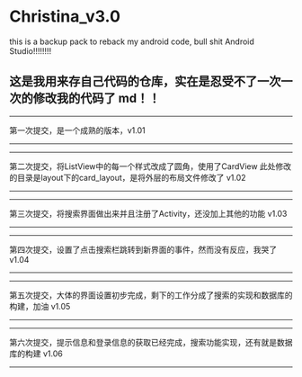 # Christina_v3.0
this is a backup pack to reback my android code, bull shit Android Studio!!!!!!!!

## 这是我用来存自己代码的仓库，实在是忍受不了一次一次的修改我的代码了 md！！

***
第一次提交，是一个成熟的版本，v1.01
***

***
第二次提交，将ListView中的每一个样式改成了圆角，使用了CardView
此处修改的目录是layout下的card_layout，是将外层的布局文件修改了
v1.02
***

***
第三次提交，将搜索界面做出来并且注册了Activity，还没加上其他的功能
v1.03
***

***
第四次提交，设置了点击搜索栏跳转到新界面的事件，然而没有反应，我哭了
v1.04
***

***
第五次提交，大体的界面设置初步完成，剩下的工作分成了搜索的实现和数据库的构建，加油
v1.05
***

***
第六次提交，提示信息和登录信息的获取已经完成，搜索功能实现，还有就是数据库的构建
v1.06
***





